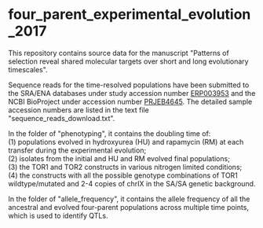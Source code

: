 # four_parent_experimental_evolution_2017

This repository contains source data for the manuscript "Patterns of selection reveal shared molecular targets over short and long evolutionary timescales".

Sequence reads for the time-resolved populations have been submitted to the SRA/ENA databases under study accession number [ERP003953](https://www.ebi.ac.uk/ena/data/view/PRJEB4645) and the NCBI BioProject under accession number [PRJEB4645](https://www.ncbi.nlm.nih.gov/bioproject/?term=PRJEB4645). The detailed sample accession numbers are listed in the text file "sequence_reads_download.txt".

In the folder of "phenotyping", it contains the doubling time of:  
(1) populations evolved in hydroxyurea (HU) and rapamycin (RM) at each transfer during the experimental evolution;  
(2) isolates from the initial and HU and RM evolved final populations;  
(3) the TOR1 and TOR2 constructs in various nitrogen limited conditions;  
(4) the constructs with all the possible genotype combinations of TOR1 wildtype/mutated and 2-4 copies of chrIX in the SA/SA genetic background.

In the folder of "allele_frequency", it contains the allele frequency of all the ancestral and evolved four-parent populations across multiple time points, which is used to identify QTLs.

